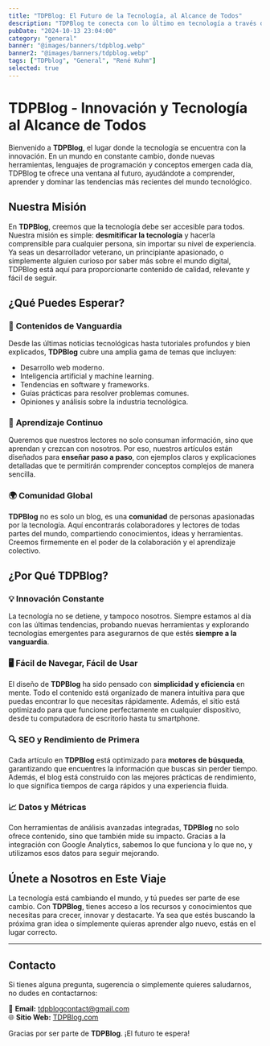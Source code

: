 ```yaml
---
title: "TDPBlog: El Futuro de la Tecnología, al Alcance de Todos"
description: "TDPBlog te conecta con lo último en tecnología a través de tutoriales accesibles y análisis profundos, ayudándote a crecer en un mundo digital en constante cambio"
pubDate: "2024-10-13 23:04:00"
category: "general"
banner: "@images/banners/tdpblog.webp"
banner2: "@images/banners/tdpblog.webp"
tags: ["TDPblog", "General", "René Kuhm"]
selected: true
---
```


# TDPBlog - Innovación y Tecnología al Alcance de Todos

Bienvenido a **TDPBlog**, el lugar donde la tecnología se encuentra con la innovación. En un mundo en constante cambio, donde nuevas herramientas, lenguajes de programación y conceptos emergen cada día, TDPBlog te ofrece una ventana al futuro, ayudándote a comprender, aprender y dominar las tendencias más recientes del mundo tecnológico.

## Nuestra Misión

En **TDPBlog**, creemos que la tecnología debe ser accesible para todos. Nuestra misión es simple: **desmitificar la tecnología** y hacerla comprensible para cualquier persona, sin importar su nivel de experiencia. Ya seas un desarrollador veterano, un principiante apasionado, o simplemente alguien curioso por saber más sobre el mundo digital, TDPBlog está aquí para proporcionarte contenido de calidad, relevante y fácil de seguir.

## ¿Qué Puedes Esperar?

### 🚀 **Contenidos de Vanguardia**
Desde las últimas noticias tecnológicas hasta tutoriales profundos y bien explicados, **TDPBlog** cubre una amplia gama de temas que incluyen:

- Desarrollo web moderno.
- Inteligencia artificial y machine learning.
- Tendencias en software y frameworks.
- Guías prácticas para resolver problemas comunes.
- Opiniones y análisis sobre la industria tecnológica.

### 🧠 **Aprendizaje Continuo**
Queremos que nuestros lectores no solo consuman información, sino que aprendan y crezcan con nosotros. Por eso, nuestros artículos están diseñados para **enseñar paso a paso**, con ejemplos claros y explicaciones detalladas que te permitirán comprender conceptos complejos de manera sencilla.

### 🌍 **Comunidad Global**
**TDPBlog** no es solo un blog, es una **comunidad** de personas apasionadas por la tecnología. Aquí encontrarás colaboradores y lectores de todas partes del mundo, compartiendo conocimientos, ideas y herramientas. Creemos firmemente en el poder de la colaboración y el aprendizaje colectivo.

## ¿Por Qué TDPBlog?

### 💡 **Innovación Constante**
La tecnología no se detiene, y tampoco nosotros. Siempre estamos al día con las últimas tendencias, probando nuevas herramientas y explorando tecnologías emergentes para asegurarnos de que estés **siempre a la vanguardia**.

### 🖥️ **Fácil de Navegar, Fácil de Usar**
El diseño de **TDPBlog** ha sido pensado con **simplicidad y eficiencia** en mente. Todo el contenido está organizado de manera intuitiva para que puedas encontrar lo que necesitas rápidamente. Además, el sitio está optimizado para que funcione perfectamente en cualquier dispositivo, desde tu computadora de escritorio hasta tu smartphone.

### 🔍 **SEO y Rendimiento de Primera**
Cada artículo en **TDPBlog** está optimizado para **motores de búsqueda**, garantizando que encuentres la información que buscas sin perder tiempo. Además, el blog está construido con las mejores prácticas de rendimiento, lo que significa tiempos de carga rápidos y una experiencia fluida.

### 📈 **Datos y Métricas**
Con herramientas de análisis avanzadas integradas, **TDPBlog** no solo ofrece contenido, sino que también mide su impacto. Gracias a la integración con Google Analytics, sabemos lo que funciona y lo que no, y utilizamos esos datos para seguir mejorando.

## Únete a Nosotros en Este Viaje

La tecnología está cambiando el mundo, y tú puedes ser parte de ese cambio. Con **TDPBlog**, tienes acceso a los recursos y conocimientos que necesitas para crecer, innovar y destacarte. Ya sea que estés buscando la próxima gran idea o simplemente quieras aprender algo nuevo, estás en el lugar correcto.

---

## Contacto

Si tienes alguna pregunta, sugerencia o simplemente quieres saludarnos, no dudes en contactarnos:

📧 **Email:** tdpblogcontact@gmail.com  
🌐 **Sitio Web:** [TDPBlog.com](https://tdpblog.com)  


Gracias por ser parte de **TDPBlog**. ¡El futuro te espera!

